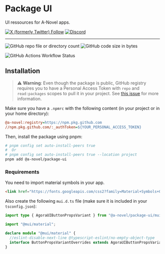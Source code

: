 # Package UI

UI ressources for A-Novel apps.

[![X (formerly Twitter) Follow](https://img.shields.io/twitter/follow/agorastoryverse)](https://twitter.com/agorastoryverse)
[![Discord](https://img.shields.io/discord/1315240114691248138?logo=discord)](https://discord.gg/rp4Qr8cA)

<hr />

![GitHub repo file or directory count](https://img.shields.io/github/directory-file-count/a-novel/package-ui)
![GitHub code size in bytes](https://img.shields.io/github/languages/code-size/a-novel/package-ui)

![GitHub Actions Workflow Status](https://img.shields.io/github/actions/workflow/status/a-novel/package-ui/main.yaml)

## Installation

> ⚠️ **Warning**: Even though the package is public, GitHub registry requires you to have a Personal Access Token
> with `repo` and `read:packages` scopes to pull it in your project. See
> [this issue](https://github.com/orgs/community/discussions/23386#discussioncomment-3240193) for more information.

Make sure you have a `.npmrc` with the following content (in your project or in your home directory):

```ini
@a-novel:registry=https://npm.pkg.github.com
//npm.pkg.github.com/:_authToken=${YOUR_PERSONAL_ACCESS_TOKEN}
```

Then, install the package using pnpm:

```bash
# pnpm config set auto-install-peers true
#  Or
# pnpm config set auto-install-peers true --location project
pnpm add @a-novel/package-ui
```

### Requirements

You need to import material symbols in your app.

```html
<link href="https://fonts.googleapis.com/css2?family=Material+Symbols+Outlined" rel="stylesheet" />
```

Also create the following `mui.d.ts` file (make sure it is included in your `tsconfig.json`):

```typescript
import type { AgoraUIButtonPropsVariant } from "@a-novel/package-ui/mui";

import "@mui/material";

declare module "@mui/material" {
  //eslint-disable-next-line @typescript-eslint/no-empty-object-type
  interface ButtonPropsVariantOverrides extends AgoraUIButtonPropsVariant {}
}
```
